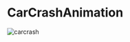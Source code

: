 # CarCrashAnimation

![carcrash](https://github.com/rahimebykzr/CarCrashAnimation/assets/73957336/b1498166-c4df-49eb-b73d-2013d1bfeaa9)
